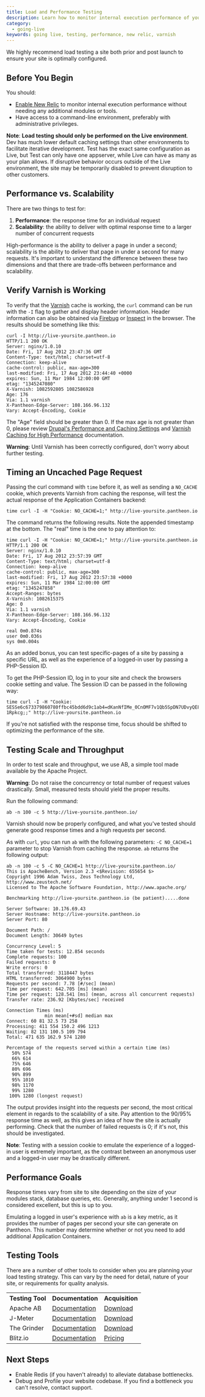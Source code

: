 ```yaml
---
title: Load and Performance Testing
description: Learn how to monitor internal execution performance of your Pantheon Drupal or WordPress site.
category:
  - going-live
keywords: going live, testing, performance, new relic, varnish
---
```

We highly recommend load testing a site both prior and post launch to ensure your site is optimally configured.

## Before You Begin

You should:

- [Enable New Relic](/docs/articles/sites/newrelic/new-relic-performance-analysis#enabling-new-relic) to monitor internal execution performance without needing any additional modules or tools.
- Have access to a command-line environment, preferably with administrative privileges.

<div class="alert alert-warning" role="alert">
<strong>Note</strong>: <strong>Load testing should only be performed on the Live environment</strong>. Dev has much lower default caching settings than other environments to facilitate iterative development. Test has the exact same configuration as Live, but Test can only have one appserver, while Live can have as many as your plan allows. If disruptive behavior occurs outside of the Live environment, the site may be temporarily disabled to prevent disruption to other customers.</div>

## Performance vs. Scalability

There are two things to test for:

1. **Performance**: the response time for an individual request
2. **Scalability**: the ability to deliver with optimal response time to a larger number of concurrent requests

High-performance is the ability to deliver a page in under a second; scalability is the ability to deliver that page in under a second for many requests. It's important to understand the difference between these two dimensions and that there are trade-offs between performance and scalability.

## Verify Varnish is Working

To verify that the [Varnish](/docs/articles/sites/varnish) cache is working, the `curl` command can be run with the `-I` flag to gather and display header information. Header information can also be obtained via [Firebug](http://en.wikipedia.org/wiki/Firebug_(software)) or [Inspect](http://en.wikipedia.org/wiki/Google_Chrome) in the browser. The results should be something like this:

    curl -I http://live-yoursite.pantheon.io
    HTTP/1.1 200 OK
    Server: nginx/1.0.10
    Date: Fri, 17 Aug 2012 23:47:36 GMT
    Content-Type: text/html; charset=utf-8
    Connection: keep-alive
    cache-control: public, max-age=300
    last-modified: Fri, 17 Aug 2012 23:44:40 +0000
    expires: Sun, 11 Mar 1984 12:00:00 GMT
    etag: "1345247080"
    X-Varnish: 1082592805 1082586928
    Age: 176
    Via: 1.1 varnish
    X-Pantheon-Edge-Server: 108.166.96.132
    Vary: Accept-Encoding, Cookie

The "Age" field should be greater than 0. If the max age is not greater than 0, please review  [Drupal's Performance and Caching Settings](/docs/articles/drupal/drupal-s-performance-and-caching-settings#drupal-s-performance-settings) and [Varnish Caching for High Performance](/docs/articles/sites/varnish) documentation.

<div class="alert alert-danger" role="alert">
<strong>Warning</strong>: Until Varnish has been correctly configured, don't worry about further testing.</div>

## Timing an Uncached Page Request

Passing the curl command with `time` before it, as well as sending a `NO_CACHE` cookie, which prevents Varnish from caching the response, will test the actual response of the Application Containers backend:

    time curl -I -H "Cookie: NO_CACHE=1;" http://live-yoursite.pantheon.io

The command returns the following results. Note the appended timestamp at the bottom. The "real" time is the one to pay attention to:

    time curl -I -H "Cookie: NO_CACHE=1;" http://live-yoursite.pantheon.io
    HTTP/1.1 200 OK
    Server: nginx/1.0.10
    Date: Fri, 17 Aug 2012 23:57:39 GMT
    Content-Type: text/html; charset=utf-8
    Connection: keep-alive
    cache-control: public, max-age=300
    last-modified: Fri, 17 Aug 2012 23:57:38 +0000
    expires: Sun, 11 Mar 1984 12:00:00 GMT
    etag: "1345247858"
    Accept-Ranges: bytes
    X-Varnish: 1082615375
    Age: 0
    Via: 1.1 varnish
    X-Pantheon-Edge-Server: 108.166.96.132
    Vary: Accept-Encoding, Cookie

    real 0m0.874s
    user 0m0.036s
    sys 0m0.004s

As an added bonus, you can test specific-pages of a site by passing a specific URL, as well as the experience of a logged-in user by passing a PHP-Session ID.

To get the PHP-Session ID, log in to your site and check the browsers cookie setting and value. The Session ID can be passed in the following way:

    time curl -I -H "Cookie: SESSe6c673379860780ffbc45bdd6d9c1ab4=dKanNfIMe_0CnOMF7v1Qb5SpDN7UDvyQE8um-1Rpkcg;;" http://live-yoursite.pantheon.io

If you're not satisfied with the response time, focus should be shifted to optimizing the performance of the site.

## Testing Scale and Throughput

In order to test scale and throughput, we use AB, a simple tool made available by the Apache Project.

<div class="alert alert-danger" role="alert">
<strong>Warning</strong>: Do not raise the concurrency or total number of request values drastically. Small, measured tests should yield the proper results.</div>

Run the following command:

    ab -n 100 -c 5 http://live-yoursite.pantheon.io/

Varnish should now be properly configured, and what you've tested should generate good response times and a high requests per second.

As with `curl`, you can run `ab` with the following parameters: `-C NO_CACHE=1` parameter to stop Varnish from caching the response. `ab` returns the following output:

    ab -n 100 -c 5 -C NO_CACHE=1 http://live-yoursite.pantheon.io/
    This is ApacheBench, Version 2.3 <$Revision: 655654 $>
    Copyright 1996 Adam Twiss, Zeus Technology Ltd, http://www.zeustech.net/
    Licensed to The Apache Software Foundation, http://www.apache.org/

    Benchmarking http://live-yoursite.pantheon.io (be patient).....done

    Server Software: 10.176.69.43
    Server Hostname: http://live-yoursite.pantheon.io
    Server Port: 80

    Document Path: /
    Document Length: 30649 bytes

    Concurrency Level: 5
    Time taken for tests: 12.854 seconds
    Complete requests: 100
    Failed requests: 0
    Write errors: 0
    Total transferred: 3118447 bytes
    HTML transferred: 3064900 bytes
    Requests per second: 7.78 [#/sec] (mean)
    Time per request: 642.705 [ms] (mean)
    Time per request: 128.541 [ms] (mean, across all concurrent requests)
    Transfer rate: 236.92 [Kbytes/sec] received

    Connection Times (ms)
                  min mean[+#sd] median max
    Connect: 60 81 32.5 73 258
    Processing: 411 554 150.2 496 1213
    Waiting: 82 131 100.5 109 794
    Total: 471 635 162.9 574 1280

    Percentage of the requests served within a certain time (ms)
      50% 574
      66% 614
      75% 646
      80% 696
      90% 899
      95% 1010
      98% 1170
      99% 1280
     100% 1280 (longest request)

The output provides insight into the requests per second, the most critical element in regards to the scalability of a site. Pay attention to the 90/95% response time as well, as this gives an idea of how the site is actually performing. Check that the number of failed requests is 0; if it's not, this should be investigated.

<div class="alert alert-warning" role="alert">
<strong>Note</strong>: Testing with a session cookie to emulate the experience of a logged-in user is extremely important, as the contrast between an anonymous user and a logged-in user may be drastically different.</div>

## Performance Goals

Response times vary from site to site depending on the size of your modules stack, database queries, etc. Generally, anything under 1 second is considered excellent, but this is up to you.

Emulating a logged in user's experience with `ab` is a key metric, as it provides the number of pages per second your site can generate on Pantheon. This number may determine whether or not you need to add additional Application Containers.

## Testing Tools

There are a number of other tools to consider when you are planning your load testing strategy. This can vary by the need for detail, nature of your site, or requirements for quality analysis.

<table class="table">
<tbody>
		<tr>
			<th>Testing Tool</th>
			<th>Documentation</th>
			<th>Acquisition</th>
		</tr>
		<tr>
			<td>Apache AB</td>
			<td><a href="http://httpd.apache.org/docs/2.2/programs/ab.html">Documentation</a></td>
			<td><a href="http://httpd.apache.org/download.cgi">Download</a></td>
		</tr>
		<tr class="tr_class1">
			<td>J-Meter</td>
			<td><a href="http://jmeter.apache.org/usermanual/index.html">Documentation</a></td>
			<td><a href="http://jmeter.apache.org/download_jmeter.cgi">Download</a></td>
		</tr>
		<tr>
			<td>The Grinder</td>
			<td><a href="http://grinder.sourceforge.net">Documentation</a></td>
			<td><a href="http://grinder.sourceforge.net/download.html">Download</a></td>
		</tr>
		<tr>
			<td>Blitz.io</td>
			<td><a href="http://blitz.io/docs/">Documentation</a></td>
			<td><a href="https://www.blitz.io/pricing#/subscriptions">Pricing</a></td>
		</tr>
	</tbody>
</table>

## Next Steps

- Enable Redis (if you haven't already) to alleviate database bottlenecks.
- Debug and Profile your website codebase. If you find a bottleneck you can't resolve, contact support.
